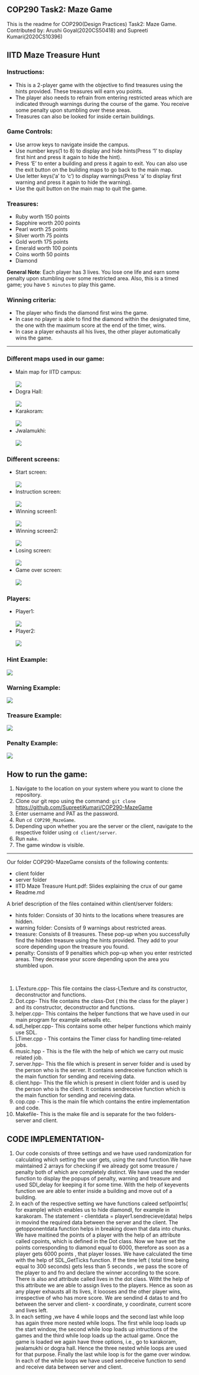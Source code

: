 ## COP290 Task2: Maze Game
This is the readme for COP290(Design Practices) Task2: Maze Game.<br>
Contributed by: Arushi Goyal(2020CS50418) and Supreeti Kumari(2020CS10396)<br>

## IITD Maze Treasure Hunt

### Instructions:
- This is a 2-player game with the objective to find treasures using the hints provided. These treasures will earn you points. 
- The player also needs to refrain from entering restricted areas which are indicated through warnings during the course of the game. You receive some penalty upon stumbling over these areas.
- Treasures can also be looked for inside certain buildings.

### Game Controls:
- Use arrow keys to navigate inside the campus.
- Use number keys(1 to 8) to display and hide hints(Press ‘1’ to display first hint and press it again to hide the hint).
- Press ‘E’ to enter a building and press it again to  exit. You can also use the exit button on the building maps to go back to the main map.
- Use letter keys(‘a’ to ‘c’) to display warnings(Press ‘a’ to display first warning and press it again to hide the warning).
- Use the quit button on the main map to quit the game.

### Treasures:
- Ruby worth 150 points
- Sapphire worth 200 points
- Pearl worth 25 points
- Silver worth 75 points
- Gold worth 175 points
- Emerald worth 100 points
- Coins worth 50 points
- Diamond

**General Note**: Each player has 3 lives. You lose one life and earn some penalty upon stumbling over some restricted area. Also, this is a timed game; you have ``` 5 minutes ``` to play this game.<br>

### Winning criteria:

- The player who finds the diamond first wins the game.
- In case no player is able to find the diamond within the designated time, the one with the maximum score at the end of the timer, wins.
- In case a player exhausts all his lives, the other player automatically wins the game. 

---

### Different maps used in our game:

- Main map for IITD campus:<br><br>![](client/resources/background.png)
- Dogra Hall: <br><br> ![](client/resources/dograhall.png)
- Karakoram:<br><br>![](client/resources/karakoram.png)
- Jwalamukhi:<br><br>![](client/resources/jwalamukhi.png)

### Different screens:

- Start screen: <br><br>![](client/resources/startmenu.png)
- Instruction screen: <br><br>![](client/resources/okmenu.png)
- Winning screen1: <br><br>![](client/resources/gamewon.png)
- Winning screen2: <br><br>![](client/resources/gamewon1.png)
- Losing screen: <br><br>![](client/resources/gameover.png)
- Game over screen: <br><br>![](client/resources/gamefinish.png)

### Players:

- Player1: <br><br>![](client/resources/player1.png)      
- Player2: <br><br>![](client/resources/player2.png)

### Hint Example:
![](client/hints/hint1.png)<br>

### Warning Example:
![](client/warning/warning1.png)<br>

### Treasure Example:
![](client/treasure/ruby.png)<br>

### Penalty Example:
![](client/penalty/penalty1.png)    

## How to run the game:

1. Navigate to the location on your system where you want to clone the repository.
2. Clone our git repo using the command: ``` git clone ```  https://github.com/SupreetiKumari/COP290-MazeGame
3. Enter username and PAT as the password.
4. Run ``` cd COP290_MazeGame ```.
5. Depending upon whether you are the server or the client, navigate to the respective folder using ``` cd client/server ```.
6. Run ``` make ```.
7. The game window is visible.

---
Our folder COP290-MazeGame consists of the following contents:

- client folder
- server folder
- IITD Maze Treasure Hunt.pdf: Slides explaining the crux of our game
- Readme.md

A brief description of the files contained within client/server folders:

- hints folder: Consists of 30 hints to the locations where treasures are hidden. 
- warning folder: Consists of 9 warnings about restricted areas.
- treasure: Consists of 8 treasures. These pop-up when you successfully find the hidden treasure using the hints provided. They add to your score depending upon the treasure you found.
- penalty: Consists of 9 penalties which pop-up when you enter restricted areas. They decrease your score depending upon the area you stumbled upon.
<br>

1. LTexture.cpp- This file contains the class-LTexture and its constructor, deconstructor and functions.
2. Dot.cpp- This file contains the class-Dot ( this the class for the player ) and its constructor, deconstructor and functions.
3. helper.cpp- This contains the helper functions that we have used in our main program for example setwalls etc.
4. sdl_helper.cpp- This contains some other helper functions which mainly use SDL.
5. LTimer.cpp - This contains the Timer class for handling time-related jobs.
6. music.hpp - This is the file with the help of which we carry out music related job.
7. server.hpp- This the file which is present in server folder and is used by the person who is the server. It contains sendreceive function which is the main function for sending and receiving data.
8. client.hpp- This the file which is present in client folder and is used by the person who is the client. It contains sendreceive function which is the main function for sending and receiving data.
9. cop.cpp - This is the main file which contains the entire implementation and code.
10. Makefile- This is the make file and is separate for the two folders- server and client.


## CODE IMPLEMENTATION-

1. Our code consists of three settings and we have used randomization for calculating which setting the user gets, using the rand function.We have maintained 2 arrays for checking if we already got some treasure / penalty both of which are completely distinct. We have used the render function to display the popups of penalty, warning and treasure and used SDl_delay for keeping it for some time. With the help of keyevents function we are able to enter inside a building and move out of a building. 
2. In each of the respective setting we have functions caleed set1point1s( for example) which enables us to hide diamondl, for example in karakoram. The statement - clientdata = player1.sendrecieve(data) helps in movind the required data between the server and the client. The getopponentdata function helps in breaking down that data into chunks. We have maitined the points of a player with the help of an attribute called cpoints, which is defined in the Dot class.  Now we have set the points corresponding to diamond equal to 6000, therefore as soon as a player gets 6000 points , that player losses. We have calculated the time with the help of SDL_GetTicks function. If the time left ( total time being equal to 300 seconds) gets less than 5 seconds , we pass the score of the player to and fro and declare the winner according to the score. There is also and attribute called lives in the dot class. Witht the help of this attribute we are able to assign lives to the players. Hence as soon as any player exhausts all its lives, it loooses and the other player wins, irrespective of who has more score. We are sendind 4 datas to and fro between the server and client- x coordinate, y coordinate, current score and lives left. 
3. In each setting ,we have 4 while loops and the second last while loop has again three more nested while loops. The first while loop loads up the start window, the second while loop loads up intructions of the games and the third while loop loads up the actual game. Once the game is loaded we again have three options, i.e., go to karakoram, jwalamukhi or dogra hall. Hence the three nested while loops are used for that purpose. Finally the last while loop is for the game over window. In each of the while loops we have used sendreceive function to send and receive data between server and client.
